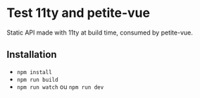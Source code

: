 # Test 11ty and petite-vue

Static API made with 11ty at build time, consumed by petite-vue.

## Installation

- `npm install`
- `npm run build`
- `npm run watch` ou `npm run dev`
